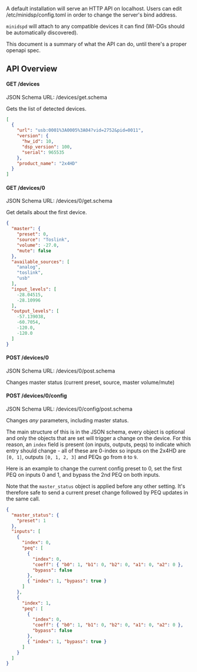 A default installation will serve an HTTP API on localhost. Users can edit /etc/minidsp/config.toml in order to change the server's bind address.

`minidspd` will attach to any compatible devices it can find (WI-DGs should be automatically discovered).

This document is a summary of what the API can do, until there's a proper openapi spec.

## API Overview
#### GET /devices
JSON Schema URL: /devices/get.schema

Gets the list of detected devices.

```json
[
  {
    "url": "usb:0001%3A0005%3A04?vid=2752&pid=0011",
    "version": {
      "hw_id": 10,
      "dsp_version": 100,
      "serial": 965535
    },
    "product_name": "2x4HD"
  }
]
```

#### GET /devices/0
JSON Schema URL: /devices/0/get.schema 

Get details about the first device.
```json
{
  "master": {
    "preset": 0,
    "source": "Toslink",
    "volume": -27.0,
    "mute": false
  },
  "available_sources": [
    "analog",
    "toslink",
    "usb"
  ],
  "input_levels": [
    -28.04515,
    -28.10996
  ],
  "output_levels": [
    -57.139038,
    -60.7054,
    -120.0,
    -120.0
  ]
}
```

#### POST /devices/0
JSON Schema URL: /devices/0/post.schema

Changes master status (current preset, source, master volume/mute)

#### POST /devices/0/config

JSON Schema URL: /devices/0/config/post.schema 

Changes *any* parameters, including master status.

The main structure of this is in the JSON schema, every object is optional and only the objects that are set will trigger a change on the device. For this reason, an `index` field is present (on inputs, outputs, peqs) to indicate which entry should change - all of these are 0-index so inputs on the 2x4HD are `[0, 1]`, outputs `[0, 1, 2, 3]` and PEQs go from `0` to `9`.

Here is an example to change the current config preset to 0, set the first PEQ on inputs 0 and 1, and bypass the 2nd PEQ on both inputs.

Note that the `master_status` object is applied before any other setting. It's therefore safe to send a current preset change followed by PEQ updates in the same call.

```json
{
  "master_status": {
    "preset": 1
  },
  "inputs": [
    {
      "index": 0,
      "peq": [
        {
          "index": 0,
          "coeff": { "b0": 1, "b1": 0, "b2": 0, "a1": 0, "a2": 0 },
          "bypass": false
        },
        { "index": 1, "bypass": true }
      ]
    },
    {
      "index": 1,
      "peq": [
        {
          "index": 0,
          "coeff": { "b0": 1, "b1": 0, "b2": 0, "a1": 0, "a2": 0 },
          "bypass": false
        },
        { "index": 1, "bypass": true }
      ]
    }
  ]
}
```
